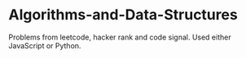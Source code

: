 # Algorithms-and-Data-Structures
Problems from leetcode, hacker rank and code signal.
Used either JavaScript or Python.
